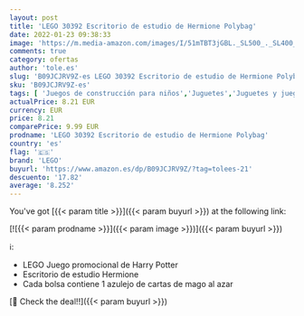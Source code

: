 ```yaml
---
layout: post
title: 'LEGO 30392 Escritorio de estudio de Hermione Polybag'
date: 2022-01-23 09:38:33
image: 'https://m.media-amazon.com/images/I/51mTBT3jGBL._SL500_._SL400_.jpg'
comments: true
category: ofertas
author: 'tole.es'
slug: 'B09JCJRV9Z-es LEGO 30392 Escritorio de estudio de Hermione Polybag'
sku: 'B09JCJRV9Z-es'
tags: [ 'Juegos de construcción para niños','Juguetes','Juguetes y juegos','Sets de construcción','lego', ]
actualPrice: 8.21 EUR
currency: EUR
price: 8.21
comparePrice: 9.99 EUR
prodname: 'LEGO 30392 Escritorio de estudio de Hermione Polybag'
country: 'es'
flag: '🇪🇸'
brand: 'LEGO'
buyurl: 'https://www.amazon.es/dp/B09JCJRV9Z/?tag=tolees-21'
descuento: '17.82'
average: '8.252'
---
```


You've got [{{< param title >}}]({{< param buyurl >}}) at the following link:

[![{{< param prodname >}}]({{< param image >}})]({{< param buyurl >}})

ℹ️:

- LEGO Juego promocional de Harry Potter
- Escritorio de estudio Hermione
- Cada bolsa contiene 1 azulejo de cartas de mago al azar

[🛒 Check the deal!!]({{< param buyurl >}})
